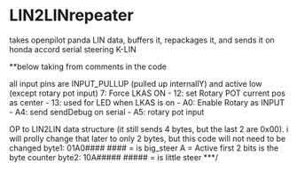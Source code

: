 # LIN2LINrepeater
takes openpilot panda LIN data, buffers it, repackages it, and sends it on honda accord serial steering K-LIN

**below taking from comments in the code

 all input pins are INPUT_PULLUP (pulled up internallY) and active low (except rotary pot input)
7: Force LKAS ON  - 
12: set Rotary POT current pos as center  -
13: used for LED when LKAS is on  - 
A0: Enable Rotary as INPUT  -
A4: send sendDebug on serial  - 
A5: rotary pot input

OP to LIN2LIN data structure (it still sends 4 bytes, but the last 2 are 0x00).
i will prolly change that later to only 2 bytes, but this code will not need to be changed
byte1: 01A0####    #### = is big_steer   A = Active   first 2 bits is the byte counter
byte2: 10A#####    ##### = is little steer  ***/
